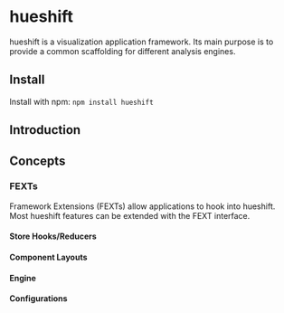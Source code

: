 # hueshift
hueshift is a visualization application framework. Its main purpose is to provide a common scaffolding for different analysis engines.

## Install
Install with npm: `npm install hueshift`

## Introduction

## Concepts
### FEXTs
Framework Extensions (FEXTs) allow applications to hook into hueshift. Most hueshift features can be extended with the FEXT interface.

#### Store Hooks/Reducers
#### Component Layouts
#### Engine
#### Configurations
